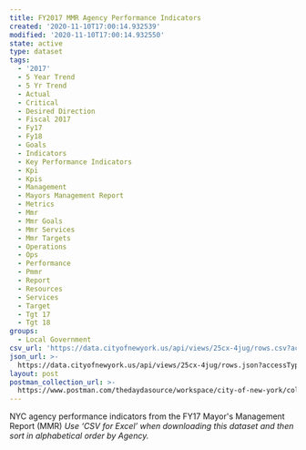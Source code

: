```yaml
---
title: FY2017 MMR Agency Performance Indicators
created: '2020-11-10T17:00:14.932539'
modified: '2020-11-10T17:00:14.932550'
state: active
type: dataset
tags:
  - '2017'
  - 5 Year Trend
  - 5 Yr Trend
  - Actual
  - Critical
  - Desired Direction
  - Fiscal 2017
  - Fy17
  - Fy18
  - Goals
  - Indicators
  - Key Performance Indicators
  - Kpi
  - Kpis
  - Management
  - Mayors Management Report
  - Metrics
  - Mmr
  - Mmr Goals
  - Mmr Services
  - Mmr Targets
  - Operations
  - Ops
  - Performance
  - Pmmr
  - Report
  - Resources
  - Services
  - Target
  - Tgt 17
  - Tgt 18
groups:
  - Local Government
csv_url: 'https://data.cityofnewyork.us/api/views/25cx-4jug/rows.csv?accessType=DOWNLOAD'
json_url: >-
  https://data.cityofnewyork.us/api/views/25cx-4jug/rows.json?accessType=DOWNLOAD
layout: post
postman_collection_url: >-
  https://www.postman.com/thedaydasource/workspace/city-of-new-york/collection/15909983-66c53481-78fb-4fb9-a74c-c06490e906df
---
```

NYC agency performance indicators from the FY17 Mayor's Management Report (MMR)
<i>Use ‘CSV for Excel’ when downloading this dataset and then sort in alphabetical order by Agency.<i>
